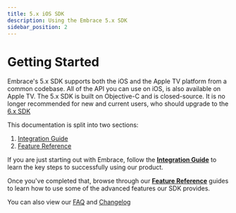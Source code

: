 ```yaml
---
title: 5.x iOS SDK
description: Using the Embrace 5.x SDK
sidebar_position: 2
---
```


# Getting Started

Embrace's 5.x SDK supports both the iOS and the Apple TV platform from a common codebase. All of the API you can use on iOS, is also available on Apple TV. The 5.x SDK is built on Objective-C and is closed-source. It is no longer recommended for new and current users, who should upgrade to the [6.x SDK](./../open-source/)

This documentation is split into two sections:

1. [Integration Guide](./integration/)
2. [Feature Reference](./features/)

If you are just starting out with Embrace, follow the [**Integration Guide**](./integration/) to learn the key steps to successfully using our product.

Once you've completed that, browse through our [**Feature Reference**](./features/) guides to learn how to use some of the advanced features our SDK provides.

You can also view our [FAQ](/ios/faq/) and [Changelog](/ios/changelog/)
